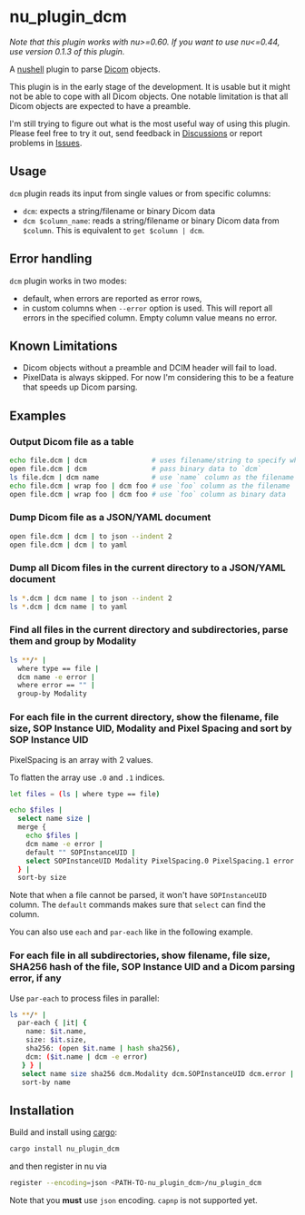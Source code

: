 # nu_plugin_dcm

*Note that this plugin works with nu>=0.60. If you want to use nu<=0.44, use version 0.1.3 of this plugin.*

A [nushell](https://www.nushell.sh/) plugin to parse [Dicom](https://en.wikipedia.org/wiki/DICOM) objects.

This plugin is in the early stage of the development. It is usable but it might not be able to cope
with all Dicom objects. One notable limitation is that all Dicom objects are expected to have a preamble.

I'm still trying to figure out what is the most useful way of using this plugin. Please feel free to try it out,
send feedback in [Discussions](https://github.com/realcundo/nu_plugin_dcm/discussions) or report problems in [Issues](https://github.com/realcundo/nu_plugin_dcm/issues).

## Usage
`dcm` plugin reads its input from single values or from specific columns:
- `dcm`: expects a string/filename or binary Dicom data
- `dcm $column_name`: reads a string/filename or binary Dicom data from `$column`. This is
  equivalent to `get $column | dcm`.

## Error handling

`dcm` plugin works in two modes:
- default, when errors are reported as error rows,
- in custom columns when `--error` option is used. This will report all errors in the specified column. Empty column value means no error.

## Known Limitations

- Dicom objects without a preamble and DCIM header will fail to load.
- PixelData is always skipped. For now I'm considering this to be a feature that speeds up Dicom parsing.


## Examples

### Output Dicom file as a table
```sh
echo file.dcm | dcm                # uses filename/string to specify which file to open
open file.dcm | dcm                # pass binary data to `dcm`
ls file.dcm | dcm name             # use `name` column as the filename
echo file.dcm | wrap foo | dcm foo # use `foo` column as the filename
open file.dcm | wrap foo | dcm foo # use `foo` column as binary data
```

### Dump Dicom file as a JSON/YAML document
```sh
open file.dcm | dcm | to json --indent 2
open file.dcm | dcm | to yaml
```

### Dump all Dicom files in the current directory to a JSON/YAML document
```sh
ls *.dcm | dcm name | to json --indent 2
ls *.dcm | dcm name | to yaml
```


### Find all files in the current directory and subdirectories, parse them and group by Modality

```sh
ls **/* |
  where type == file |
  dcm name -e error |
  where error == "" |
  group-by Modality
```

### For each file in the current directory, show the filename, file size, SOP Instance UID, Modality and Pixel Spacing and sort by SOP Instance UID
PixelSpacing is an array with 2 values.

To flatten the array use `.0` and `.1` indices.

```sh
let files = (ls | where type == file)

echo $files |
  select name size |
  merge {
    echo $files |
    dcm name -e error |
    default "" SOPInstanceUID |
    select SOPInstanceUID Modality PixelSpacing.0 PixelSpacing.1 error
  } |
  sort-by size
```
Note that when a file cannot be parsed, it won't have `SOPInstanceUID` column. The `default` commands makes sure that `select` can find the column.

You can also use `each` and `par-each` like in the following example.


### For each file in all subdirectories, show filename, file size, SHA256 hash of the file, SOP Instance UID and a Dicom parsing error, if any
Use `par-each` to process files in parallel:
```sh
ls **/* |
  par-each { |it| {
    name: $it.name,
    size: $it.size,
    sha256: (open $it.name | hash sha256),
    dcm: ($it.name | dcm -e error)
   } } |
   select name size sha256 dcm.Modality dcm.SOPInstanceUID dcm.error |
   sort-by name
```


## Installation

Build and install using [cargo](https://doc.rust-lang.org/cargo/getting-started/installation.html):
```sh
cargo install nu_plugin_dcm
```
and then register in nu via
```sh
register --encoding=json <PATH-TO-nu_plugin_dcm>/nu_plugin_dcm
```
Note that you **must** use `json` encoding. `capnp` is not supported yet.